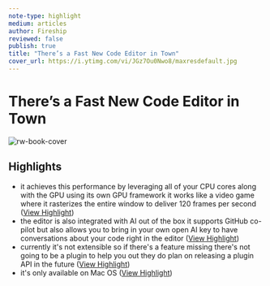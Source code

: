 ```yaml
---
note-type: highlight
medium: articles
author: Fireship
reviewed: false
publish: true
title: "There’s a Fast New Code Editor in Town"
cover_url: https://i.ytimg.com/vi/JGz7Ou0Nwo8/maxresdefault.jpg
---
```

# There’s a Fast New Code Editor in Town

![rw-book-cover](https://i.ytimg.com/vi/JGz7Ou0Nwo8/maxresdefault.jpg)

## Highlights
- it achieves this performance by leveraging all of your CPU cores along with the GPU using its own GPU framework it works like a video game where it rasterizes the entire window to deliver 120 frames per second ([View Highlight](https://read.readwise.io/read/01hqpx335c45mqqahf5vhgaeea))
- the editor is also integrated with AI out of the box it supports GitHub co-pilot but also allows you to bring in your own open AI key to have conversations about your code right in the editor ([View Highlight](https://read.readwise.io/read/01hqpx4d1pdn7nd1cfkf1tgmpf))
- currently it's not extensible so if there's a feature missing there's not going to be a plugin to help you out they do plan on releasing a plugin API in the future ([View Highlight](https://read.readwise.io/read/01hqpx60haggmrt7e2m5mqnxwv))
- it's only available on Mac OS ([View Highlight](https://read.readwise.io/read/01hqpx713z2z9b055ynn45nyrk))
